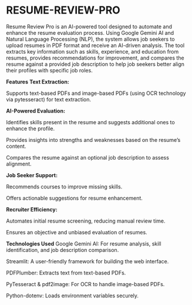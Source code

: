# RESUME-REVIEW-PRO
Resume Review Pro is an AI-powered tool designed to automate and enhance the resume evaluation process. Using Google Gemini AI and Natural Language Processing (NLP), the system allows job seekers to upload resumes in PDF format and receive an AI-driven analysis. The tool extracts key information such as skills, experience, and education from resumes, provides recommendations for improvement, and compares the resume against a provided job description to help job seekers better align their profiles with specific job roles.

**Features**
**Text Extraction:**

Supports text-based PDFs and image-based PDFs (using OCR technology via pytesseract) for text extraction.

**AI-Powered Evaluation:**

Identifies skills present in the resume and suggests additional ones to enhance the profile.

Provides insights into strengths and weaknesses based on the resume’s content.

Compares the resume against an optional job description to assess alignment.

**Job Seeker Support:**

Recommends courses to improve missing skills.

Offers actionable suggestions for resume enhancement.

**Recruiter Efficiency:**

Automates initial resume screening, reducing manual review time.

Ensures an objective and unbiased evaluation of resumes.

**Technologies Used**
Google Gemini AI: For resume analysis, skill identification, and job description comparison.

Streamlit: A user-friendly framework for building the web interface.

PDFPlumber: Extracts text from text-based PDFs.

PyTesseract & pdf2image: For OCR to handle image-based PDFs.

Python-dotenv: Loads environment variables securely.
